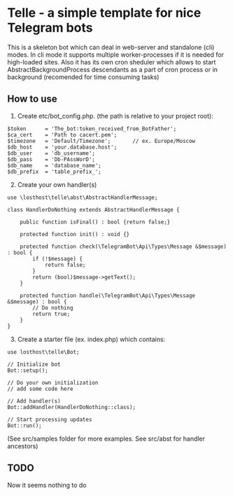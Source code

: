 # Telle - a simple template for nice Telegram bots

This is a skeleton bot which can deal in web-server and standalone (cli) modes.
In cli mode it supports multiple worker-processes if it is needed for high-loaded sites.
Also it has its own cron sheduler which allows to start AbstractBackgroundProcess descendants as a part of cron process or in background (recomended for time consuming tasks)

## How to use

1. Create etc/bot_config.php. (the path is relative to your project root):
```
$token      = 'The_bot:token_received_from_BotFather';
$ca_cert    = 'Path to cacert.pem';
$timezone   = 'Default/Timezone';       // ex. Europe/Moscow
$db_host    = 'your.database.host';
$db_user    = 'db_username';
$db_pass    = 'Db-PAssWorD';
$db_name    = 'database_name';
$db_prefix  = 'table_prefix_';
```

2. Create your own handler(s)
```
use \losthost\telle\abst\AbstractHandlerMessage;

class HandlerDoNothing extends AbstractHandlerMessage {

    public function isFinal() : bool {return false;}
    
    protected function init() : void {}

    protected function check(\TelegramBot\Api\Types\Message &$message) : bool {
        if (!$message) {
            return false;
        }
        return (bool)$message->getText();
    }

    protected function handle(\TelegramBot\Api\Types\Message &$message) : bool {
        // Do nothing
        return true;
    }
}
```

3. Create a starter file (ex. index.php) which contains:
```
use losthost\telle\Bot;

// Initialize bot
Bot::setup();

// Do your own initialization
// add some code here

// Add handler(s)
Bot::addHandler(HandlerDoNothing::class);

// Start processing updates
Bot::run();
```
(See src/samples folder for more examples. See src/abst for handler ancestors)

## TODO
Now it seems nothing to do